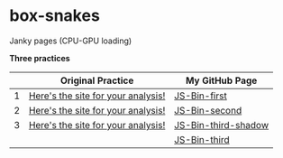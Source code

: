 
# box-snakes
Janky pages (CPU-GPU loading)

**Three practices**

|  |Original Practice | My GitHub Page  
---|---|---
 1 | [Here's the site for your analysis!](http://jsbin.com/saxalu/2/quiet)	| [JS-Bin-first](https://papa31.github.io/box-snakes/js-bin-first/)
 2 | [Here's the site for your analysis!](http://jsbin.com/nanana/2/quiet)	| [JS-Bin-second](https://papa31.github.io/box-snakes/js-bin-second/)
 3 | [Here's the site for your analysis!](http://jsbin.com/woyoce/1/quiet)	| [JS-Bin-third-shadow](https://papa31.github.io/box-snakes/js-bin-third-shadow/)
|	|	| [JS-Bin-third](https://papa31.github.io/box-snakes/js-bin-third/) |

